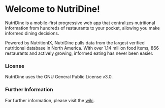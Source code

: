 # Welcome to NutriDine!

NutriDine is a mobile-first progressive web app that centralizes nutritional information from hundreds of restaurants to your pocket, allowing you make informed dining decisions.

Powered by NutritionIX, NutriDine pulls data from the largest verified nutritional database in North America. With over 1.14 million food items, 866 restaurants and actively growing, informed eating has never been easier.

### License

NutriDine uses the GNU General Public License v3.0.

### Further Information

For further information, please visit the [wiki](https://github.com/SENG480a-NutriDine/webapp/wiki).
